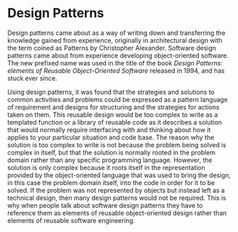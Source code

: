 Design Patterns
===============

Design patterns came about as a way of writing down and transferring the
knowledge gained from experience, originally in architectural design
with the term coined as Patterns by Christopher Alexander. Software
design patterns came about from experience developing object-oriented
software. The new prefixed name was used in the title of the book
*Design Patterns: elements of Reusable Object-Oriented Software*
released in 1994, and has stuck ever since.

Using design patterns, it was found that the strategies and solutions to
common activities and problems could be expressed as a pattern language
of requirement and designs for structuring and the strategies for
actions taken on them. This reusable design would be too complex to
write as a templated function or a library of reusable code as it
describes a solution that would normally require interfacing with and
thinking about how it applies to your particular situation and code
base. The reason why the solution is too complex to write is not because
the problem being solved is complex in itself, but that the solution is
normally rooted in the problem domain rather than any specific
programming language. However, the solution is only complex because it
roots itself in the representation provided by the object-oriented
language that was used to bring the design, in this case the problem
domain itself, into the code in order for it to be solved. If the
problem was not represented by objects but instead left as a technical
design, then many design patterns would not be required. This is why
when people talk about software design patterns they have to reference
them as elements of reusable object-oriented design rather than elements
of reusable software engineering.

